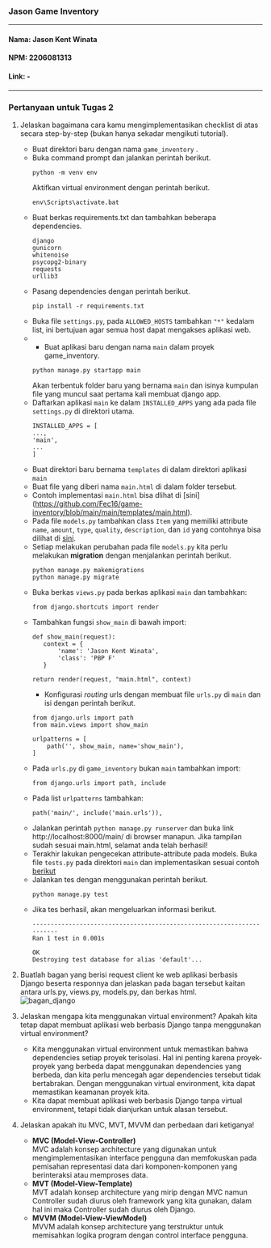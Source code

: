 ### Jason Game Inventory
---
#### Nama: Jason Kent Winata
#### NPM: 2206081313
#### Link: - <br>
---
### Pertanyaan untuk Tugas 2
1. Jelaskan bagaimana cara kamu mengimplementasikan checklist di atas secara step-by-step (bukan hanya sekadar mengikuti tutorial). <br>
   + Buat direktori baru dengan nama `game_inventory` .
   + Buka command prompt dan jalankan perintah berikut. <br>
     ```
     python -m venv env
     ```
     Aktifkan virtual environment dengan perintah berikut.
     ```
     env\Scripts\activate.bat
     ```
   + Buat berkas requirements.txt dan tambahkan beberapa dependencies.
     ```
     django
     gunicorn
     whitenoise
     psycopg2-binary
     requests
     urllib3
     ```
   + Pasang dependencies dengan perintah berikut.
     ```
     pip install -r requirements.txt
     ```
   + Buka file `settings.py`, pada `ALLOWED_HOSTS` tambahkan `"*"` kedalam list, ini bertujuan agar semua host dapat mengakses aplikasi web.
   + + Buat aplikasi baru dengan nama `main` dalam proyek game_inventory.
     ```
     python manage.py startapp main
     ```
     Akan terbentuk folder baru yang bernama `main` dan isinya kumpulan file yang muncul saat pertama kali membuat django app.
   + Daftarkan aplikasi `main` ke dalam `INSTALLED_APPS` yang ada pada file `settings.py` di direktori utama.
     ```
     INSTALLED_APPS = [
     ...,
     'main',
     ...
     ]
     ```
   + Buat direktori baru bernama `templates` di dalam direktori aplikasi `main` 
   + Buat file yang diberi nama `main.html` di dalam folder tersebut.
   + Contoh implementasi `main.html` bisa dlihat di [sini]
(https://github.com/Fec16/game-inventory/blob/main/main/templates/main.html).
   + Pada file `models.py` tambahkan class `Item` yang memiliki attribute `name`, `amount`, `type`, `quality`, `description`, dan `id` yang contohnya bisa dilihat di [sini](https://github.com/Fec16/game-inventory/blob/main/main/models.py).
   + Setiap melakukan perubahan pada file `models.py` kita perlu melakukan **migration** dengan menjalankan perintah berikut.
     ```
     python manage.py makemigrations
     python manage.py migrate
     ``` 
   + Buka berkas `views.py` pada berkas aplikasi `main` dan tambahkan:
     ```
     from django.shortcuts import render
     ```
   + Tambahkan fungsi `show_main` di bawah import:
     ```
     def show_main(request):
    	context = {
        	'name': 'Jason Kent Winata',
        	'class': 'PBP F'
    	}

     return render(request, "main.html", context)
     ```
     + Konfigurasi *routing* urls dengan membuat file `urls.py` di `main` dan isi dengan perintah berikut.
     ```
     from django.urls import path
     from main.views import show_main

     urlpatterns = [
         path('', show_main, name='show_main'),
     ]
     ```
   + Pada `urls.py` di `game_inventory` bukan `main` tambahkan import:
     ```
     from django.urls import path, include
     ```
   + Pada list `urlpatterns` tambahkan:
     ```
     path('main/', include('main.urls')),
     ```
   + Jalankan perintah `python manage.py runserver` dan buka link http://localhost:8000/main/ di browser manapun. Jika tampilan sudah sesuai main.html, selamat anda telah berhasil!
   + Terakhir lakukan pengecekan attribute-attribute pada models. Buka file `tests.py` pada direktori `main` dan implementasikan sesuai contoh [berikut](https://github.com/Fec16/game-inventory/blob/main/main/tests.py)
   + Jalankan tes dengan menggunakan perintah berikut.
     ```
     python manage.py test
     ```
   + Jika tes berhasil, akan mengeluarkan informasi berikut.
     ```
     ----------------------------------------------------------------------
     Ran 1 test in 0.001s

     OK
     Destroying test database for alias 'default'...
     ```
2. Buatlah bagan yang berisi request client ke web aplikasi berbasis Django beserta responnya dan jelaskan pada bagan tersebut kaitan antara urls.py, views.py, models.py, dan berkas html. <br>
![bagan_django](https://github.com/Fec16/game-inventory/assets/118716513/3d7173ba-7560-41c1-850a-5d01313d8081)

3. Jelaskan mengapa kita menggunakan virtual environment? Apakah kita tetap dapat membuat aplikasi web berbasis Django tanpa menggunakan virtual environment? <br>
   + Kita menggunakan virtual environment untuk memastikan bahwa dependencies setiap proyek terisolasi. Hal ini penting karena proyek-proyek yang berbeda dapat menggunakan dependencies yang berbeda, dan kita perlu mencegah agar dependencies tersebut tidak bertabrakan. Dengan menggunakan virtual environment, kita dapat memastikan keamanan proyek kita.
   + Kita dapat membuat aplikasi web berbasis Django tanpa virtual environment, tetapi tidak dianjurkan untuk alasan tersebut.

4. Jelaskan apakah itu MVC, MVT, MVVM dan perbedaan dari ketiganya! <br>
   + **MVC (Model-View-Controller)** <br>
     MVC adalah konsep architecture yang digunakan untuk mengimplementasikan interface pengguna dan memfokuskan pada pemisahan representasi data dari komponen-komponen yang berinteraksi atau memproses data.
   + **MVT (Model-View-Template)** <br>
     MVT adalah konsep architecture yang mirip dengan MVC namun Controller sudah diurus oleh framework yang kita gunakan, dalam hal ini maka Controller sudah diurus oleh Django.
   + **MVVM (Model-View-ViewModel)** <br>
     MVVM adalah konsep architecture yang terstruktur untuk memisahkan logika program dengan control interface pengguna.
     
